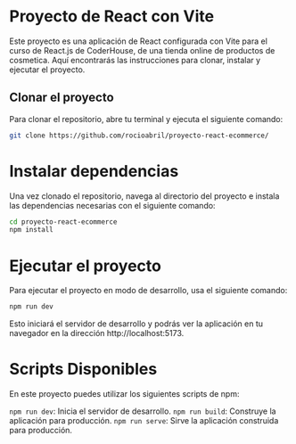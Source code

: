 # Proyecto de React con Vite

Este proyecto es una aplicación de React configurada con Vite para el curso de React.js de CoderHouse, de una tienda online de productos de cosmetica.
Aquí encontrarás las instrucciones para clonar, instalar y ejecutar el proyecto.

## Clonar el proyecto

Para clonar el repositorio, abre tu terminal y ejecuta el siguiente comando:

```sh
git clone https://github.com/rocioabril/proyecto-react-ecommerce/
```

# Instalar dependencias

Una vez clonado el repositorio, navega al directorio del proyecto e instala las dependencias necesarias con el siguiente comando:

```sh
cd proyecto-react-ecommerce
npm install
```

# Ejecutar el proyecto

Para ejecutar el proyecto en modo de desarrollo, usa el siguiente comando:

```sh
npm run dev
```

Esto iniciará el servidor de desarrollo y podrás ver la aplicación en tu navegador en la dirección http://localhost:5173.

# Scripts Disponibles

En este proyecto puedes utilizar los siguientes scripts de npm:

`npm run dev`: Inicia el servidor de desarrollo.
`npm run build`: Construye la aplicación para producción.
`npm run serve`: Sirve la aplicación construida para producción.
